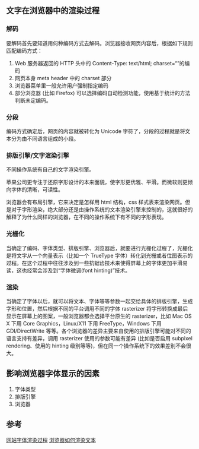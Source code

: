 ## 文字在浏览器中的渲染过程

### 解码

要解码首先要知道用何种编码方式去解码。浏览器接收网页内容后，根据如下规则匹配编码方式：

1. Web 服务器返回的 HTTP 头中的 Content-Type: text/html; charset=“”的编码
2. 网页本身 meta header 中的 charset 部分
3. 浏览器菜单里一般允许用户强制指定编码
4. 部分浏览器 (比如 Firefox) 可以选择编码自动检测功能，使用基于统计的方法判断未定编码。

### 分段

编码方式确定后，网页的内容就被转化为 Unicode 字符了，分段的过程就是将文本分为由不同语言组成的小段。

### 排版引擎/文字渲染引擎

不同操作系统有自己的文字渲染引擎。

苹果公司更专注于还原字形设计的本来面貌，使字形更优雅、平滑。而微软则更倾向字体的清晰，可读性。

浏览器会有布局引擎，它来决定是怎样用 html 结构，css 样式表来渲染网页。但是对于字形渲染，绝大部分还是由操作系统的文本渲染引擎来控制的，这就很好的解释了为什么同样的浏览器，在不同的操作系统下有不同的字形表现。

### 光栅化

当确定了编码、字体类型、排版引擎、浏览器后，就要进行光栅化过程了，光栅化是将文字从一个向量表示（比如一个 TrueType 字体）转化到光栅或者位图表示的过程。在这个过程中往往涉及到一些抗锯齿技术来使得屏幕上的字体更加平滑易读，这也经常会涉及到“字体微调(font hinting)”技术。

### 渲染

当确定了字体以后，就可以将文本、字体等等参数一起交给具体的排版引擎，生成字形和位置，然后根据不同的平台调用不同的字体 rasterizer 将字形转换成最后显示在屏幕上的图案，一般浏览器都会选择平台原生的 rasterizer，比如 Mac OS X 下用 Core Graphics，Linux/X11 下用 FreeType，Windows 下用 GDI/DirectWrite 等等。各个浏览器的差异主要来自使用的排版引擎可能对不同的语言支持有差异，调用 rasterizer 使用的参数可能有差异 (比如是否启用 subpixel rendering、使用的 hinting 级别等等)，但在同一个操作系统下的效果差别不会很大。

## 影响浏览器字体显示的因素

1. 字体类型
2. 排版引擎
3. 浏览器

## 参考

[网站字体渲染过程](https://blog.csdn.net/xiebaochun/article/details/49366311)
[浏览器如何渲染文本](https://www.cnblogs.com/aaronjs/archive/2012/10/13/2722351.html)